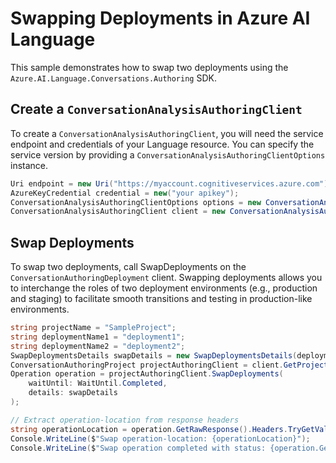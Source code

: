# Swapping Deployments in Azure AI Language

This sample demonstrates how to swap two deployments using the `Azure.AI.Language.Conversations.Authoring` SDK.

## Create a `ConversationAnalysisAuthoringClient`

To create a `ConversationAnalysisAuthoringClient`, you will need the service endpoint and credentials of your Language resource. You can specify the service version by providing a `ConversationAnalysisAuthoringClientOptions` instance.

```C# Snippet:CreateAuthoringClientForSpecificApiVersion
Uri endpoint = new Uri("https://myaccount.cognitiveservices.azure.com");
AzureKeyCredential credential = new("your apikey");
ConversationAnalysisAuthoringClientOptions options = new ConversationAnalysisAuthoringClientOptions(ConversationAnalysisAuthoringClientOptions.ServiceVersion.V2024_11_15_Preview);
ConversationAnalysisAuthoringClient client = new ConversationAnalysisAuthoringClient(endpoint, credential, options);
```

## Swap Deployments

To swap two deployments, call SwapDeployments on the `ConversationAuthoringDeployment` client. Swapping deployments allows you to interchange the roles of two deployment environments (e.g., production and staging) to facilitate smooth transitions and testing in production-like environments.

```C# Snippet:Sample14_ConversationsAuthoring_SwapDeployments
string projectName = "SampleProject";
string deploymentName1 = "deployment1";
string deploymentName2 = "deployment2";
SwapDeploymentsDetails swapDetails = new SwapDeploymentsDetails(deploymentName1, deploymentName2);
ConversationAuthoringProject projectAuthoringClient = client.GetProject(projectName);
Operation operation = projectAuthoringClient.SwapDeployments(
    waitUntil: WaitUntil.Completed,
    details: swapDetails
);

// Extract operation-location from response headers
string operationLocation = operation.GetRawResponse().Headers.TryGetValue("operation-location", out string location) ? location : "Not found";
Console.WriteLine($"Swap operation-location: {operationLocation}");
Console.WriteLine($"Swap operation completed with status: {operation.GetRawResponse().Status}");
```
